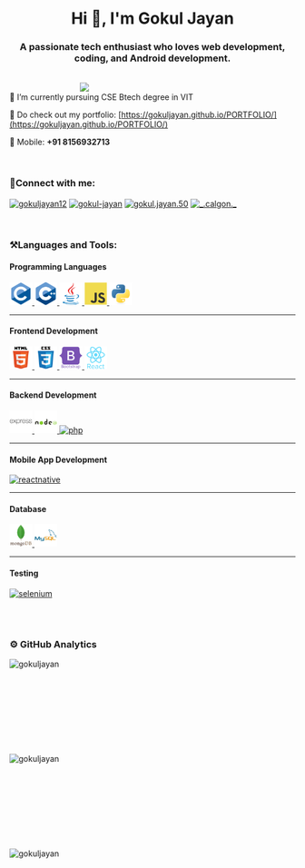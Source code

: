 <h1 align="center">Hi 👋, I'm Gokul Jayan</h1>
<h3 align="center">A passionate tech enthusiast who loves web development, coding, and Android development.</h3>
<br/>
<img align="right" width="380" src="https://media0.giphy.com/media/qgQUggAC3Pfv687qPC/giphy.gif">
<br/>
🌱 I’m currently pursuing CSE Btech degree in VIT

👱 Do check out my portfolio: [https://gokuljayan.github.io/PORTFOLIO/](https://gokuljayan.github.io/PORTFOLIO/)

📱 Mobile: **+91 8156932713**

<br/>
<h3 align="left">🔗Connect with me:</h3>
<p align="left">
<a href="https://twitter.com/gokuljayan12" target="blank"><img align="center" src="https://raw.githubusercontent.com/rahuldkjain/github-profile-readme-generator/master/src/images/icons/Social/twitter.svg" alt="gokuljayan12" height="30" width="40" /></a>
<a href="https://linkedin.com/in/gokul-jayan" target="blank"><img align="center" src="https://raw.githubusercontent.com/rahuldkjain/github-profile-readme-generator/master/src/images/icons/Social/linked-in-alt.svg" alt="gokul-jayan" height="30" width="40" /></a>
<a href="https://fb.com/gokul.jayan.50" target="blank"><img align="center" src="https://raw.githubusercontent.com/rahuldkjain/github-profile-readme-generator/master/src/images/icons/Social/facebook.svg" alt="gokul.jayan.50" height="30" width="40" /></a>
<a href="https://instagram.com/_.calgon._" target="blank"><img align="center" src="https://raw.githubusercontent.com/rahuldkjain/github-profile-readme-generator/master/src/images/icons/Social/instagram.svg" alt="_.calgon._" height="30" width="40" /></a>
</p>

<br/>

<h3 align="left">⚒Languages and Tools:</h3>

<h4 align="left">Programming Languages</h4>
<a href="https://www.cprogramming.com/" target="_blank" rel="noreferrer"> <img src="https://raw.githubusercontent.com/devicons/devicon/master/icons/c/c-original.svg" alt="c" width="40" height="40"/> </a> <a href="https://www.w3schools.com/cpp/" target="_blank" rel="noreferrer"> <img src="https://raw.githubusercontent.com/devicons/devicon/master/icons/cplusplus/cplusplus-original.svg" alt="cplusplus" width="40" height="40"/> </a> <a href="https://www.java.com" target="_blank" rel="noreferrer"> <img src="https://raw.githubusercontent.com/devicons/devicon/master/icons/java/java-original.svg" alt="java" width="40" height="40"/> </a> <a href="https://developer.mozilla.org/en-US/docs/Web/JavaScript" target="_blank" rel="noreferrer"> <img src="https://raw.githubusercontent.com/devicons/devicon/master/icons/javascript/javascript-original.svg" alt="javascript" width="40" height="40"/> </a> <a href="https://www.python.org" target="_blank" rel="noreferrer"> <img src="https://raw.githubusercontent.com/devicons/devicon/master/icons/python/python-original.svg" alt="python" width="40" height="40"/> </a> 

  
--------------------------------------------------------------------  
  
<h4 align="left">Frontend Development</h4>
<a href="https://www.w3.org/html/" target="_blank" rel="noreferrer"> <img src="https://raw.githubusercontent.com/devicons/devicon/master/icons/html5/html5-original-wordmark.svg" alt="html5" width="40" height="40"/> </a> <a href="https://www.w3schools.com/css/" target="_blank" rel="noreferrer"> <img src="https://raw.githubusercontent.com/devicons/devicon/master/icons/css3/css3-original-wordmark.svg" alt="css3" width="40" height="40"/> </a> <a href="https://getbootstrap.com" target="_blank" rel="noreferrer"> <img src="https://raw.githubusercontent.com/devicons/devicon/master/icons/bootstrap/bootstrap-plain-wordmark.svg" alt="bootstrap" width="40" height="40"/> </a> <a href="https://reactjs.org/" target="_blank" rel="noreferrer"> <img src="https://raw.githubusercontent.com/devicons/devicon/master/icons/react/react-original-wordmark.svg" alt="react" width="40" height="40"/> </a> 
  
--------------------------------------------------------------------   
  
<h4 align="left">Backend Development</h4>
<a href="https://expressjs.com" target="_blank" rel="noreferrer"> <img src="https://raw.githubusercontent.com/devicons/devicon/master/icons/express/express-original-wordmark.svg" alt="express" width="40" height="40"/> </a>  <a href="https://nodejs.org" target="_blank" rel="noreferrer"> <img src="https://raw.githubusercontent.com/devicons/devicon/master/icons/nodejs/nodejs-original-wordmark.svg" alt="nodejs" width="40" height="40"/> </a> <a href="https://www.php.net/" target="_blank" rel="noreferrer"> <img src="https://upload.wikimedia.org/wikipedia/commons/thumb/2/27/PHP-logo.svg/1200px-PHP-logo.svg.png" alt="php" width="40" height="30"/> </a> 
  
 --------------------------------------------------------------------  
  
<h4 align="left">Mobile App Development</h4>
<a href="https://reactnative.dev/" target="_blank" rel="noreferrer"> <img src="https://reactnative.dev/img/header_logo.svg" alt="reactnative" width="40" height="40"/> </a> 

--------------------------------------------------------------------  
  
<h4 align="left">Database</h4>
<a href="https://www.mongodb.com/" target="_blank" rel="noreferrer"> <img src="https://raw.githubusercontent.com/devicons/devicon/master/icons/mongodb/mongodb-original-wordmark.svg" alt="mongodb" width="40" height="40"/> </a> <a href="https://www.mysql.com/" target="_blank" rel="noreferrer"> <img src="https://raw.githubusercontent.com/devicons/devicon/master/icons/mysql/mysql-original-wordmark.svg" alt="mysql" width="40" height="40"/> </a> 

--------------------------------------------------------------------  

<h4 align="left">Testing</h4>
<a href="https://www.selenium.dev" target="_blank" rel="noreferrer"> <img src="https://raw.githubusercontent.com/detain/svg-logos/780f25886640cef088af994181646db2f6b1a3f8/svg/selenium-logo.svg" alt="selenium" width="40" height="40"/> </a>

<br/><br/>

<h3 align="left">⚙️  GitHub Analytics</h3>

<p><img align="left" src="https://github-readme-stats.vercel.app/api/top-langs?username=gokuljayan&show_icons=true&locale=en&layout=compact" alt="gokuljayan" /></p>
<br/><br/><br/><br/><br/><br/><br/><br/><br/>
<p><img align="left" src="https://github-readme-stats.vercel.app/api?username=gokuljayan&show_icons=true&locale=en" alt="gokuljayan" /></p>
<br/><br/><br/><br/><br/><br/><br/><br/><br/>
<p><img align="left" src="https://github-readme-streak-stats.herokuapp.com/?user=gokuljayan&" alt="gokuljayan" /></p>
